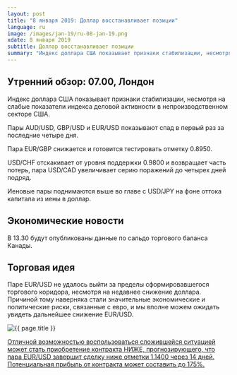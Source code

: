 ```yaml
---
layout: post
title: "8 января 2019: Доллар восстанавливает позиции"
language: ru
image: /images/jan-19/ru-08-jan-19.png
xdate: 8 января 2019
subtitle: Доллар восстанавливает позиции
summary: "Индекс доллара США показывает признаки стабилизации, несмотря на слабые показатели индекса деловой активности в непроизводственном секторе США. Пары AUD/USD, GBP/USD и EUR/USD показывают спад в первый раз за последние четыре дня"
---
```

## Утренний обзор: 07.00, Лондон
 
Индекс доллара США показывает признаки стабилизации, несмотря на слабые показатели индекса деловой активности в непроизводственном секторе США.

Пары AUD/USD, GBP/USD и EUR/USD показывают спад в первый раз за последние четыре дня.

Пара EUR/GBP снижается и готовится тестировать отметку 0.8950.

USD/CHF отскакивает от уровня поддержки 0.9800 и возвращает часть потерь, пара USD/CAD увеличивает серию поражений до четырех дней подряд.

Иеновые пары поднимаются выше во главе с USD/JPY на фоне оттока капитала из иены в доллар.
 
## Экономические новости
 
В 13.30 будут опубликованы данные по сальдо торгового баланса Канады.
 
## Торговая идея
 
Паре EUR/USD не удалось выйти за пределы сформировавшегося торгового коридора, несмотря на недавнее снижение доллара. Причиной тому наверняка стали значительные экономические и политические риски, связанные с евро, и мы вполне можем ожидать увидеть дальнейшее снижение EUR/USD.

<img src="{{ site.url }}/images/jan-19/ru-08-jan-19.png" alt="{{ page.title }}"  title="{{ page.title }}">

<a href="%LINK%%?currency=USD&market=forex&underlying=frxEURUSD&formname=higherlower&duration_amount=14&duration_units=d&amount=10&amount_type=stake&expiry_type=duration&barrier=1.1400" target="_blank" rel="noopener noreferrer nofollow">Отличной возможностью воспользоваться сложившейся ситуацией может стать приобретение контракта НИЖЕ, прогнозирующего, что пара EUR/USD завершит сделку ниже отметки 1.1400 через 14 дней. Потенциальная прибыль от контракта может составить до 175%.</a>
